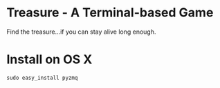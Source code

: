 # Treasure - A Terminal-based Game

Find the treasure...if you can stay alive long enough.

# Install on OS X

    sudo easy_install pyzmq
